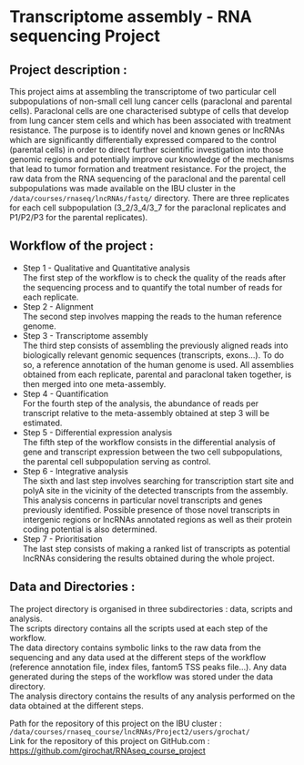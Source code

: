 # Transcriptome assembly - RNA sequencing Project

## Project description :

This project aims at assembling the transcriptome of two particular cell subpopulations of non-small cell lung cancer cells (paraclonal and parental cells). Paraclonal cells are one characterised subtype of cells that develop from lung cancer stem cells and which has been associated with treatment resistance. The purpose is to identify novel and known genes or lncRNAs which are significantly differentially expressed compared to the control (parental cells) in order to direct further scientific investigation into those genomic regions and potentially improve our knowledge of the mechanisms that lead to tumor formation and treatment resistance. For the project, the raw data from the RNA sequencing of the paraclonal and the parental cell subpopulations was made available on the IBU cluster in the `/data/courses/rnaseq/lncRNAs/fastq/` directory. There are three replicates for each cell subpopulation (3_2/3_4/3_7 for the paraclonal replicates and P1/P2/P3 for the parental replicates).

## Workflow of the project :

* Step 1 - Qualitative and Quantitative analysis \
The first step of the workflow is to check the quality of the reads after the sequencing process and to quantify the total number of reads for each replicate.
* Step 2 - Alignment \
The second step involves mapping the reads to the human reference genome.
* Step 3 - Transcriptome assembly \
The third step consists of assembling the previously aligned reads into biologically relevant genomic sequences (transcripts, exons...). To do so, a reference annotation of the human genome is used. All assemblies obtained from each replicate, parental and paraclonal taken together, is then merged into one meta-assembly.
* Step 4 - Quantification \
For the fourth step of the analysis, the abundance of reads per transcript relative to the meta-assembly obtained at step 3 will be estimated. 
* Step 5 - Differential expression analysis \
The fifth step of the workflow consists in the differential analysis of gene and transcript expression between the two cell subpopulations, the parental cell subpopulation serving as control.
* Step 6 - Integrative analysis \
The sixth and last step involves searching for transcription start site and polyA site in the vicinity of the detected transcripts from the assembly. This analysis concerns in particular novel transcripts and genes previously identified. Possible presence of those novel transcripts in intergenic regions or lncRNAs annotated regions as well as their protein coding potential is also determined.
* Step 7 - Prioritisation \
The last step consists of making a ranked list of transcripts as potential lncRNAs considering the results obtained during the whole project.

## Data and Directories :

The project directory is organised in three subdirectories : data, scripts and analysis. \
The scripts directory contains all the scripts used at each step of the workflow. \
The data directory contains symbolic links to the raw data from the sequencing and any data used at the different steps of the workflow (reference annotation file, index files, fantom5 TSS peaks file...). Any data generated during the steps of the workflow was stored under the data directory.\
The analysis directory contains the results of any analysis performed on the data obtained at the different steps.

Path for the repository of this project on the IBU cluster : `/data/courses/rnaseq_course/lncRNAs/Project2/users/grochat/`   
Link for the repository of this project on GitHub.com : <https://github.com/girochat/RNAseq_course_project>

